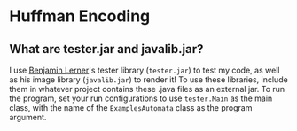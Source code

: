 # Huffman Encoding




## What are tester.jar and javalib.jar?
I use [Benjamin Lerner](https://www.khoury.northeastern.edu/people/benjamin-lerner/)'s tester library (`tester.jar`) to test my code, as well as his image library (`javalib.jar`) to render it! To use these libraries, include them in whatever project contains these .java files as an external jar. To run the program, set your run configurations to use `tester.Main` as the main class, with the name of the `ExamplesAutomata` class as the program argument. 
